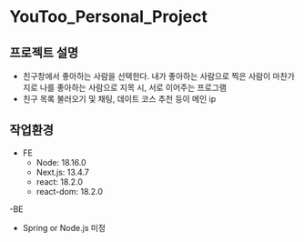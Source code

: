 # YouToo_Personal_Project

## 프로젝트 설명
- 친구창에서 좋아하는 사람을 선택한다. 내가 좋아하는 사람으로 찍은 사람이 마찬가지로 나를 좋아하는 사람으로 지목 시, 서로 이어주는 프로그램
- 친구 목록 불러오기 및 채팅, 데이트 코스 추천 등이 메인 ip

## 작업환경
- FE
  - Node: 18.16.0
  - Next.js:  13.4.7
  - react: 18.2.0
  - react-dom: 18.2.0

-BE
  - Spring or Node.js 미정
